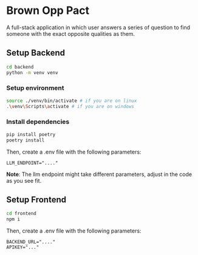 # Brown Opp Pact
A full-stack application in which user answers a series of question to find someone with the exact opposite qualities as them.

## Setup Backend
```bash
cd backend
python -m venv venv
```

### Setup environment
```bash
source ./venv/bin/activate # if you are on linux
.\venv\Scripts\activate # if you are on windows
```

### Install dependencies
```bash
pip install poetry
poetry install
```

Then, create a .env file with the following parameters:
```
LLM_ENDPOINT="...."
```
**Note**: The llm endpoint might take different parameters, adjust in the code as you see fit.

## Setup Frontend
```bash
cd frontend
npm i
```

Then, create a .env file with the following parameters:
```
BACKEND_URL="...."
APIKEY="..."
```